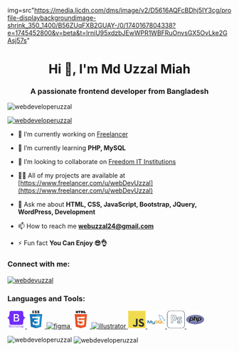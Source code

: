 img=src"https://media.licdn.com/dms/image/v2/D5616AQFcBDhj5IY3cg/profile-displaybackgroundimage-shrink_350_1400/B56ZUqFXB2GUAY-/0/1740167804338?e=1745452800&v=beta&t=IrniU95xdzbJEwWPR1WBFRuOnvsGX5OvLke2GAsj57s"

<h1 align="center">Hi 👋, I'm Md Uzzal Miah</h1>
<h3 align="center">A passionate frontend developer from Bangladesh</h3>

<p align="left"> <img src="https://komarev.com/ghpvc/?username=webdeveloperuzzal&label=Profile%20views&color=0e75b6&style=flat" alt="webdeveloperuzzal" /> </p>

<p align="left"> <a href="https://github.com/ryo-ma/github-profile-trophy"><img src="https://github-profile-trophy.vercel.app/?username=webdeveloperuzzal" alt="webdeveloperuzzal" /></a> </p>

- 🔭 I’m currently working on [Freelancer](https://www.freelancer.com/u/webDevUzzal)

- 🌱 I’m currently learning **PHP, MySQL**

- 👯 I’m looking to collaborate on [Freedom IT Institutions](https://freedomitinstitutions.com/)

- 👨‍💻 All of my projects are available at [https://www.freelancer.com/u/webDevUzzal](https://www.freelancer.com/u/webDevUzzal)

- 💬 Ask me about **HTML, CSS, JavaScript, Bootstrap, JQuery, WordPress, Development**

- 📫 How to reach me **webuzzal24@gmail.com**

- ⚡ Fun fact **You Can Enjoy 😎👌**

<h3 align="left">Connect with me:</h3>
<p align="left">
<a href="https://linkedin.com/in/webdevuzzal" target="blank"><img align="center" src="https://raw.githubusercontent.com/rahuldkjain/github-profile-readme-generator/master/src/images/icons/Social/linked-in-alt.svg" alt="webdevuzzal" height="30" width="40" /></a>
</p>

<h3 align="left">Languages and Tools:</h3>
<p align="left"> <a href="https://getbootstrap.com" target="_blank" rel="noreferrer"> <img src="https://raw.githubusercontent.com/devicons/devicon/master/icons/bootstrap/bootstrap-plain-wordmark.svg" alt="bootstrap" width="40" height="40"/> </a> <a href="https://www.w3schools.com/css/" target="_blank" rel="noreferrer"> <img src="https://raw.githubusercontent.com/devicons/devicon/master/icons/css3/css3-original-wordmark.svg" alt="css3" width="40" height="40"/> </a> <a href="https://www.figma.com/" target="_blank" rel="noreferrer"> <img src="https://www.vectorlogo.zone/logos/figma/figma-icon.svg" alt="figma" width="40" height="40"/> </a> <a href="https://www.w3.org/html/" target="_blank" rel="noreferrer"> <img src="https://raw.githubusercontent.com/devicons/devicon/master/icons/html5/html5-original-wordmark.svg" alt="html5" width="40" height="40"/> </a> <a href="https://www.adobe.com/in/products/illustrator.html" target="_blank" rel="noreferrer"> <img src="https://www.vectorlogo.zone/logos/adobe_illustrator/adobe_illustrator-icon.svg" alt="illustrator" width="40" height="40"/> </a> <a href="https://developer.mozilla.org/en-US/docs/Web/JavaScript" target="_blank" rel="noreferrer"> <img src="https://raw.githubusercontent.com/devicons/devicon/master/icons/javascript/javascript-original.svg" alt="javascript" width="40" height="40"/> </a> <a href="https://www.mysql.com/" target="_blank" rel="noreferrer"> <img src="https://raw.githubusercontent.com/devicons/devicon/master/icons/mysql/mysql-original-wordmark.svg" alt="mysql" width="40" height="40"/> </a> <a href="https://www.photoshop.com/en" target="_blank" rel="noreferrer"> <img src="https://raw.githubusercontent.com/devicons/devicon/master/icons/photoshop/photoshop-line.svg" alt="photoshop" width="40" height="40"/> </a> <a href="https://www.php.net" target="_blank" rel="noreferrer"> <img src="https://raw.githubusercontent.com/devicons/devicon/master/icons/php/php-original.svg" alt="php" width="40" height="40"/> </a> </p>

<p><img align="left" src="https://github-readme-stats.vercel.app/api/top-langs?username=webdeveloperuzzal&show_icons=true&locale=en&layout=compact" alt="webdeveloperuzzal" /></p>

<p>&nbsp;<img align="center" src="https://github-readme-stats.vercel.app/api?username=webdeveloperuzzal&show_icons=true&locale=en" alt="webdeveloperuzzal" /></p>
